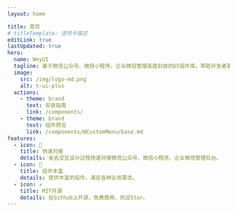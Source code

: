 ```yaml
---
layout: home

title: 首页
# titleTemplate: 选项卡描述
editLink: true
lastUpdated: true
hero:
  name: WeyUI
  tagline: 基于微信公众号、微信小程序、企业微信管理高度封装的UI组件库，帮助开发者更快速完成页面开发工作。
  image:
    src: /img/logo-md.png
    alt: t-ui-plus
  actions:
    - theme: brand
      text: 安装指南
      link: /components/
    - theme: brand
      text: 组件预览
      link: /components/WCustomMenu/base.md
features:
  - icon: 🔨
    title: 快速对接
    details: 省去交互设计过程快速对接微信公众号、微信小程序、企业微信管理后台。
  - icon: 🧩
    title: 组件丰富
    details: 提供丰富的组件，满足各种业务需求。
  - icon: ✈️
    title: MIT开源
    details: 在Github上开源，免费商用，欢迎Star。
---
```


